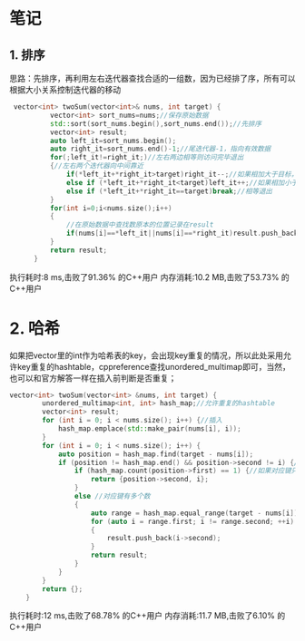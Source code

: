 # 笔记

## 1. 排序

思路：先排序，再利用左右迭代器查找合适的一组数，因为已经排了序，所有可以根据大小关系控制迭代器的移动

```cc
 vector<int> twoSum(vector<int>& nums, int target) {
          vector<int> sort_nums=nums;//保存原始数据
          std::sort(sort_nums.begin(),sort_nums.end());//先排序
          vector<int> result;
          auto left_it=sort_nums.begin();
          auto right_it=sort_nums.end()-1;//尾迭代器-1，指向有效数据
          for(;left_it!=right_it;)//左右两边相等则访问完毕退出
          {//左右两个迭代器向中间靠近
              if(*left_it+*right_it>target)right_it--;//如果相加大于目标，为了变小，只能右边数字再小一些
              else if (*left_it+*right_it<target)left_it++;//如果相加小于目标，为了变大，只能左边数字再大一些
              else if (*left_it+*right_it==target)break;//相等退出
          }
          for(int i=0;i<nums.size();i++)
          {
              //在原始数据中查找数原本的位置记录在result
              if(nums[i]==*left_it||nums[i]==*right_it)result.push_back(i);
          }
          return result;
      }
```

执行耗时:8 ms,击败了91.36% 的C++用户
内存消耗:10.2 MB,击败了53.73% 的C++用户

# 2. 哈希

如果把vector里的int作为哈希表的key，会出现key重复的情况，所以此处采用允许key重复的hashtable，cppreference查找unordered_multimap即可，当然，也可以和官方解答一样在插入前判断是否重复；

```cc
vector<int> twoSum(vector<int> &nums, int target) {
        unordered_multimap<int, int> hash_map;//允许重复的hashtable
        vector<int> result;
        for (int i = 0; i < nums.size(); i++) {//插入
            hash_map.emplace(std::make_pair(nums[i], i));
        }
        for (int i = 0; i < nums.size(); i++) {
            auto position = hash_map.find(target - nums[i]);
            if (position != hash_map.end() && position->second != i) {//如果有target - nums[i]对应的数且不是自身
                if (hash_map.count(position->first) == 1) {//如果对应键只有一个数的话，直接返回
                    return {position->second, i};
                }
                else //对应键有多个数
                {
                    auto range = hash_map.equal_range(target - nums[i]);//get数的首位迭代器
                    for (auto i = range.first; i != range.second; ++i)
                    {
                        result.push_back(i->second);
                    }
                    return result;
                }
            }
        }
        return {};
    }
```

执行耗时:12 ms,击败了68.78% 的C++用户
内存消耗:11.7 MB,击败了6.10% 的C++用户
